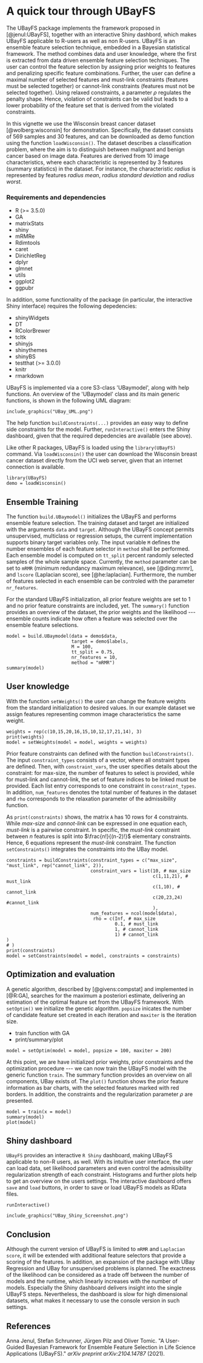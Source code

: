 A quick tour through UBayFS
===========================

The UBayFS package implements the framework proposed in [@jenul:UBayFS], together with an interactive Shiny dashbord, which makes UBayFS applicable to R-users as well as non R-users. UBayFS is an ensemble feature selection technique, embedded in a Bayesian statistical framework. The method combines data and user knowledge, where the first is extracted from data driven ensemble feature selection techniques. The user can control the feature selection by assigning prior weights to features and penalizing specific feature combinations. Further, the user can define a maximal number of selected features and must-link constraints (features must be selected together) or cannot-link constraints (features must not be selected together). Using relaxed constraints, a parameter $\rho$ regulates the penalty shape. Hence, violation of constraints can be valid but leads to a lower probability of the feature set that is derived from the violated constraints.

In this vignette we use the Wisconsin breast cancer dataset [@wolberg:wisconsin] for demonstration. Specifically, the dataset consists of 569 samples and 30 features, and can be downloaded as demo function using the function ``loadWisconsin()``. The dataset describes a classification problem, where the aim is to distinguish between malignant and benign cancer based on image data. Features are derived from 10 image characteristics, where each characteristic is represented by 3 features (summary statistics) in the dataset. For instance, the characteristic *radius* is represented by features *radius mean*, *radius standard deviation* and *radius worst*.

### Requirements and dependencies
- R (>= 3.5.0)
- GA
- matrixStats
- shiny
- mRMRe
- Rdimtools
- caret
- DirichletReg
- dplyr
- glmnet
- utils
- ggplot2
- ggpubr

In addition, some functionality of the package (in particular, the interactive Shiny interface) requires the following depedencies:

- shinyWidgets
- DT
- RColorBrewer
- tcltk
- shinyjs
- shinythemes
- shinyBS
- testthat (>= 3.0.0)
- knitr
- rmarkdown

UBayFS is implemented via a core S3-class 'UBaymodel', along with help functions. An overview of the 'UBaymodel' class and its main generic functions, is shown in the following UML diagram:

```{r, out.width="45%", out.height="45%", fig.align="center", echo = FALSE}
include_graphics("UBay_UML.png")
``` 

The help function ``buildConstraints(...)`` provides an easy way to define side constraints for the model. Further, ``runInteractive()`` enters the Shiny dashboard, given that the required depedencies are available (see above).

Like other R packages, UBayFS is loaded using the ``library(UBayFS)`` command. Via ``loadWisconsin()`` the user can download the Wisconsin breast cancer dataset directly from the UCI web server, given that an internet connection is available.

```{r, include = TRUE, cache = TRUE}
library(UBayFS)
demo = loadWisconsin()
```

## Ensemble Training
The function ``build.UBaymodel()`` initializes the UBayFS and performs ensemble feature selection. The training dataset and target are initialized with the arguments ``data`` and ``target``. Although the UBayFS concept permits unsupervised, multiclass or regression setups, the current implementation supports binary target variables only. The input variable ``M`` defines the number ensembles of each feature selector in ``method`` shall be performed. Each ensemble model is computed on ``tt_split`` percent randomly selected samples of the whole sample space. Currently, the ``method`` parameter can be set to ``mRMR`` (minimum redundancy maximum relevance), see [@ding:mrmr], and ``lscore`` (Laplacian score), see [@he:laplacian]. Furthermore, the number of features selected in each ensemble can be controled with the parameter ``nr_features``.

For the standard UBayFS initialization, all prior feature weights are set to 1 and no prior feature constraints are included, yet. The ``summary()`` function provides an overview  of the dataset, the prior weights and the likelihood --- ensemble counts indicate how often a feature was selected over the ensemble feature selections. 
```{r, include = TRUE}
model = build.UBaymodel(data = demo$data,
                        target = demo$labels,
                        M = 100, 
                        tt_split = 0.75,
                        nr_features = 10,
                        method = "mRMR")
summary(model)
```
## User knowledge
With the function ``setWeights()`` the user can change the feature weights from the standard initialization to desired values. In our example dataset we assign features representing common image characteristics the same weight.  
```{r, include=TRUE}
weights = rep(c(10,15,20,16,15,10,12,17,21,14), 3)
print(weights)
model = setWeights(model = model, weights = weights)
```

Prior feature constraints can defined with the function ``buildConstraints()``. The input ``constraint_types`` consists of a vector, where all onstraint types are defined. Then, with ``constraint_vars``, the user specifies details about the constraint: for max-size, the number of features to select is provided, while for must-link and cannot-link, the set of feature indices to be linked must be provided. Each list entry corresponds to one constraint in ``constraint_types``. In addition, ``num_features`` denotes the total number of features in the dataset and ``rho`` corresponds to the relaxation parameter of the admissibility function.  

As ``print(constraints)`` shows, the matrix ``A`` has 10 rows for 4 constraints. While *max-size* and *cannot-link* can be expressed in one equation each, *must-link* is a pairwise constraint. In specific, the *must-link* constraint between $n$ features is split into $\frac{n!}{(n-2)!}$ elementary constraints. Hence, 6 equations represent the *must-link* constraint. The function ``setConstraints()`` integrates the constraints into the UBay model. 
```{r, include=TRUE}
constraints = buildConstraints(constraint_types = c("max_size", "must_link", rep("cannot_link", 2)),
                               constraint_vars = list(10, # max_size
                                                      c(1,11,21), # must_link
                                                      c(1,10), # cannot_link
                                                      c(20,23,24) #cannot_link
                                                      ),
                               num_features = ncol(model$data),
                                rho = c(Inf, # max_size
                                        0.1, # must_link
                                        1, # cannot_link
                                        1) # cannot_link
)
# )
print(constraints)
model = setConstraints(model = model, constraints = constraints)
```

## Optimization and evaluation
A genetic algorithm, described by [@givens:compstat] and implemented in [@R:GA], searches for the maximum a posteriori estimate, delivering an estimation of the optimal feature set from the UBayFS framework. With ``setOptim()`` we initialize the genetic algorithm. ``popsize`` inicates the number of candidate feature set created in each iteration and ``maxiter`` is the iteration size. 
  - train function with GA
  - print/summary/plot

```{r, include=TRUE}
model = setOptim(model = model, popsize = 100, maxiter = 200)
```

At this point, we are have initialized prior weights, prior constraints and the optimization procedure --- we can now train the UBayFS model with the generic function ``train``. The summary function provides an overview on all components, UBay exists of. The ``plot()`` function shows the prior feature information as bar charts, with the selected features marked with red borders. In addition, the constraints and the regularization parameter $\rho$ are presented. 
```{r, include=TRUE, fig.width=7, fig.height=6}
model = train(x = model)
summary(model)
plot(model)
```


## Shiny dashboard
``UBayFS`` provides an interactive ``R Shiny`` dashboard, making UBayFS applicable to non-R users, as well. With its intuitive user interface, the user can load data, set likelihood parameters and even control the admissibility regularization strength of each constraint. Histograms and further plots help to get an overview on the users settings. The interactive dashboard offers ``save`` and ``load`` buttons, in order to save or load UBayFS models as RData files.
```{r,eval=FALSE}
runInteractive()
```

```{r, out.width="100%", echo = FALSE}
include_graphics("UBay_Shiny_Screenshot.png")
``` 

## Conclusion
Although the current version of UBayFS is limited to ``mRMR`` and ``Laplacian score``, it will be extended with additional feature selectors that provide a scoring of the features. In addition, an expansion of the package with UBay Regression and UBay for unsupervised problems is planned. The exactness of the likelihood can be considered as a trade off between the number of models and the runtime, which linearly increases with the number of models. Especially the Shiny dashboard delivers insight into the single UBayFS steps. Nevertheless, the dashboard is slow for high dimensional datasets, what makes it necessary to use the console version in such settings. 

## References
Anna Jenul, Stefan Schrunner, Jürgen Pilz and Oliver Tomic. "A User-Guided Bayesian Framework for Ensemble Feature Selection in Life Science Applications (UBayFS)." <em>arXiv preprint arXiv:2104.14787</em> (2021).
